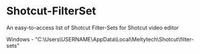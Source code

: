 # Shotcut-FilterSet
An easy-to-access list of Shotcut Filter-Sets for Shotcut video editor

Windows - "C:\Users\USERNAME\AppData\Local\Meltytech\Shotcut\filter-sets"
